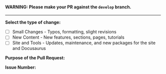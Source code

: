 #### **WARNING**: Please make your PR against the `develop` branch.
- - -
**Select the type of change:**
<!-- What types of changes does your code introduce? Put an `x` in all the boxes that apply: -->
- [ ] Small Changes - Typos, formatting, slight revisions
- [ ] New Content - New features, sections, pages, tutorials
- [ ] Site and Tools - Updates, maintenance, and new packages for the site and Docusaurus

**Purpose of the Pull Request:**
<!-- Describe what the PR fixes or adds. -->

**Issue Number:**
<!-- Post the issue or ticket number addressed by the PR. -->